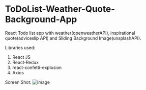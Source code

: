 # ToDoList-Weather-Quote-Background-App
React Todo list app with weather(openweatherAPI), inspirational quote(adviceslip API) and Sliding Background Image(unsplashAPI).

Libraries used:
1. React JS
2. React-Redux
3. react-confetti-explosion
4. Axios

Screen Shot:
![image](https://github.com/yahelcohen01/ToDoList-Weather-Quote-Background-App/assets/112545433/3bfb0510-77bb-43ab-bdc7-b240abf99025)

